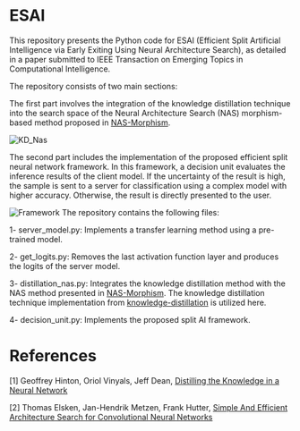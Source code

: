 # ESAI


This repository presents the Python code for ESAI (Efficient Split Artificial Intelligence via Early Exiting Using Neural Architecture Search), as detailed in a paper submitted to IEEE Transaction on Emerging Topics in Computational Intelligence.

The repository consists of two main sections:

The first part involves the integration of the knowledge distillation technique into the search space of the Neural Architecture Search (NAS) morphism-based method proposed in [NAS-Morphism](https://arxiv.org/abs/1711.04528).

![KD_Nas](https://github.com/BehnamZeinali/ESAI/assets/29498989/1ddc7985-494b-4d9e-8b35-5a13ebc1df5e)



The second part includes the implementation of the proposed efficient split neural network framework. In this framework, a decision unit evaluates the inference results of the client model. If the uncertainty of the result is high, the sample is sent to a server for classification using a complex model with higher accuracy. Otherwise, the result is directly presented to the user.

![Framework](https://github.com/BehnamZeinali/ESAI/assets/29498989/5f787b9d-572a-409a-8fb0-8ed84b2548fd)
The repository contains the following files:

1- server_model.py: Implements a transfer learning method using a pre-trained model.

2- get_logits.py: Removes the last activation function layer and produces the logits of the server model.

3- distillation_nas.py: Integrates the knowledge distillation method with the NAS method presented in [NAS-Morphism](https://github.com/akwasigroch/NAS_network_morphism). The knowledge distillation technique implementation from [knowledge-distillation](https://github.com/TropComplique/knowledge-distillation-keras/tree/master) is utilized here.

4- decision_unit.py: Implements the proposed split AI framework.




# References

[1] Geoffrey Hinton, Oriol Vinyals, Jeff Dean, [Distilling the Knowledge in a Neural Network](https://arxiv.org/abs/1503.02531)

[2] Thomas Elsken, Jan-Hendrik Metzen, Frank Hutter, [Simple And Efficient Architecture Search for Convolutional Neural Networks](https://arxiv.org/abs/1711.04528)

